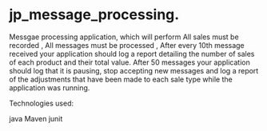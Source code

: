 # jp_message_processing.
Messgae processing application, which will perform All sales must be recorded , All messages must be processed , After every 10th message received your application should log a report detailing the number of sales of each product and their total value.  After 50 messages your application should log that it is pausing, stop accepting new messages and log a report of the adjustments that have been made to each sale type while the application was running.

Technologies used:

java
Maven
junit
